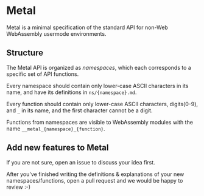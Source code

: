 # Metal

Metal is a minimal specification of the standard API for non-Web WebAssembly usermode environments.

## Structure

The Metal API is organized as *namespaces*, which each corresponds to a specific set of API functions.

Every namespace should contain only lower-case ASCII characters in its name, and have its definitions in `ns/{namespace}.md`.

Every function should contain only lower-case ASCII characters, digits(0-9), and `_` in its name, and the first character cannot be a digit.

Functions from namespaces are visible to WebAssembly modules with the name `__metal_{namespace}_{function}`.

## Add new features to Metal

If you are not sure, open an issue to discuss your idea first.

After you've finished writing the definitions & explanations of your new namespaces/functions, open a pull request and we would be happy to review :-)

